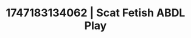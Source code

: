---
categories:
- Alt aesthetic girls
- Kinky fairytales
- Lip biting
- Hawk Tuah
- Erotic duality
image: /assets/images/1747183134062.jpg
layout: post
seo:
  description: Featured content with premium ABDL Play, Scat Fetish. HD images available.
  keywords: ABDL Play, Scat Fetish
  og_image: /assets/images/1747183134062.jpg
  schema_type: VisualArtwork
tags:
- ABDL Play
- Scat Fetish
- '#1747183134062'
title: 1747183134062 | Scat Fetish ABDL Play
---